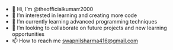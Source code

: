 - 👋 Hi, I’m @theofficialkumarr2000
- 👀 I’m interested in learning and creating more code
- 🌱 I’m currently learning advanced programming techniques
- 💞️ I’m looking to collaborate on future projects and new learning opportunities
- 📫 How to reach me swapnilsharma416@gmail.com

<!---
theofficialkumarr2000/theofficialkumarr2000 is a ✨ special ✨ repository because its `README.md` (this file) appears on your GitHub profile.
You can click the Preview link to take a look at your changes.
--->
